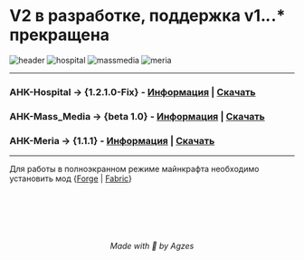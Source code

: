 # V2 в разработке, поддержка v1.*.*.* прекращена

![header](https://github.com/Agzes/AHK-FOR-RPM/assets/103037173/97b0f655-a117-42ff-a4b9-9acb4f4d665b)
![hospital](https://github.com/Agzes/AHK-FOR-RPM/assets/103037173/2643bf14-d905-4847-9270-9b284c455680)
![massmedia](https://github.com/Agzes/AHK-FOR-RPM/assets/103037173/eb501f1c-53a0-4d3b-bae0-364451080292)
![meria](https://github.com/Agzes/AHK-FOR-RPM/assets/103037173/e914ddbb-ac44-41bb-bcb6-1f59b05ded5e)

---

### AHK-Hospital -> {1.2.1.0-Fix} - [Информация](https://github.com/Agzes/AHK-FOR-RPM/tree/main/AHK-Hospital) | [Скачать](https://github.com/Agzes/AHK-FOR-RPM/releases/download/Hospital-1.2.1.0-FIX/1.2.1.0-AHK_Hospital_By_Agzes.exe)
### AHK-Mass_Media -> {beta 1.0} -  [Информация](https://github.com/Agzes/AHK-FOR-RPM/tree/main/AHK-Mass_media) | [Скачать](https://github.com/Agzes/AHK-FOR-RPM/releases/download/Mass_media-1.0-beta/BETA-1.0-AHK-Mass-media-by-Agzes.exe)
### AHK-Meria -> {1.1.1} - [Информация](https://github.com/Agzes/AHK-FOR-RPM/tree/main/AHK-Meria) | [Скачать](https://github.com/Agzes/AHK-FOR-RPM/releases/download/Meria-1.1.1/ahk-meria-1.1.1.exe)

---

Для работы в полноэкранном режиме майнкрафта необходимо установить мод {[Forge](https://www.curseforge.com/minecraft/mc-mods/borderless/download/3483843?clckid=fa2172be) | [Fabric](https://www.curseforge.com/minecraft/mc-mods/borderless-mining/download/3033277?clckid=91a62c44)}

<br><br><br><br>
<h6 align="center">Made with 💟 by Agzes</h6>
